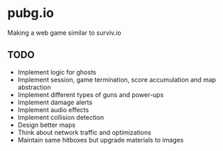 # pubg.io
Making a web game similar to surviv.io

## TODO
* Implement logic for ghosts
* Implement session, game termination, score accumulation and map abstraction
* Implement different types of guns and power-ups
* Implement damage alerts
* Implement audio effects
* Implement collision detection
* Design better maps
* Think about network traffic and optimizations
* Maintain same hitboxes but upgrade materials to images
